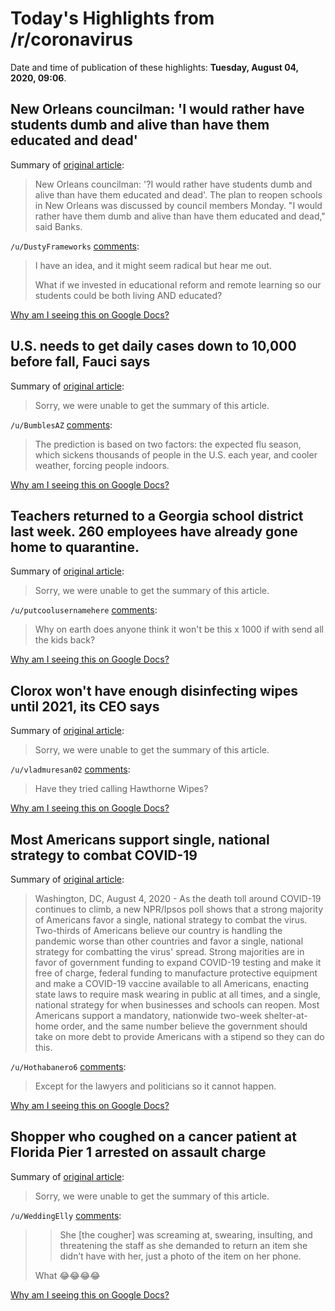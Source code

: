 # Today's Highlights from /r/coronavirus

Date and time of publication of these highlights: **Tuesday, August 04, 2020, 09:06**.

## New Orleans councilman: '﻿I would rather have students dumb and alive than have them educated and dead'

Summary of [original article](https://www.wdsu.com/article/new-orleans-councilman-i-would-rather-have-students-dumb-and-alive-than-have-them-educated-and-dead/33502852):

> New Orleans councilman: '?I would rather have students dumb and alive than have them educated and dead'. The plan to reopen schools in New Orleans was discussed by council members Monday. "I would rather have them dumb and alive than have them educated and dead," said Banks.

`/u/DustyFrameworks` [comments](https://www.reddit.com/r/Coronavirus/comments/i3gzn6/new_orleans_councilman_i_would_rather_have/):

> I have an idea, and it might seem radical but hear me out.
> 
> What if we invested in educational reform and remote learning so our students could be both living AND educated?

[Why am I seeing this on Google Docs?](https://docs.google.com/document/d/1Dc6We63vOXIZsc0op-Bt4abqkYjXzOigalQqFxmvvbM/edit?usp=sharing)

## U.S. needs to get daily cases down to 10,000 before fall, Fauci says

Summary of [original article](https://www.nbcnews.com/health/health-news/u-s-needs-get-daily-cases-down-10-000-fall-n1235644):

> Sorry, we were unable to get the summary of this article.

`/u/BumblesAZ` [comments](https://www.reddit.com/r/Coronavirus/comments/i3hxjg/us_needs_to_get_daily_cases_down_to_10000_before/):

> The prediction is based on two factors: the expected flu season, which sickens thousands of people in the U.S. each year, and cooler weather, forcing people indoors.

[Why am I seeing this on Google Docs?](https://docs.google.com/document/d/1Dc6We63vOXIZsc0op-Bt4abqkYjXzOigalQqFxmvvbM/edit?usp=sharing)

## Teachers returned to a Georgia school district last week. 260 employees have already gone home to quarantine.

Summary of [original article](https://www.washingtonpost.com/nation/2020/08/04/school-outbreaks-reopening-georgia/):

> Sorry, we were unable to get the summary of this article.

`/u/putcoolusernamehere` [comments](https://www.reddit.com/r/Coronavirus/comments/i3iziv/teachers_returned_to_a_georgia_school_district/):

> Why on earth does anyone think it won't be this x 1000 if with send all the kids back?

[Why am I seeing this on Google Docs?](https://docs.google.com/document/d/1Dc6We63vOXIZsc0op-Bt4abqkYjXzOigalQqFxmvvbM/edit?usp=sharing)

## Clorox won't have enough disinfecting wipes until 2021, its CEO says

Summary of [original article](https://www.reuters.com/article/us-health-coronavirus-clorox-wipes/clorox-wont-have-enough-disinfecting-wipes-until-2021-its-ceo-says-idUSKCN2501EU?il=0):

> Sorry, we were unable to get the summary of this article.

`/u/vladmuresan02` [comments](https://www.reddit.com/r/Coronavirus/comments/i3isol/clorox_wont_have_enough_disinfecting_wipes_until/):

> Have they tried calling Hawthorne Wipes?

[Why am I seeing this on Google Docs?](https://docs.google.com/document/d/1Dc6We63vOXIZsc0op-Bt4abqkYjXzOigalQqFxmvvbM/edit?usp=sharing)

## Most Americans support single, national strategy to combat COVID-19

Summary of [original article](https://www.ipsos.com/en-us/news-polls/npr-covid-19-strategy-and-immigration):

> Washington, DC, August 4, 2020 - As the death toll around COVID-19 continues to climb, a new NPR/Ipsos poll shows that a strong majority of Americans favor a single, national strategy to combat the virus. Two-thirds of Americans believe our country is handling the pandemic worse than other countries and favor a single, national strategy for combatting the virus' spread. Strong majorities are in favor of government funding to expand COVID-19 testing and make it free of charge, federal funding to manufacture protective equipment and make a COVID-19 vaccine available to all Americans, enacting state laws to require mask wearing in public at all times, and a single, national strategy for when businesses and schools can reopen. Most Americans support a mandatory, nationwide two-week shelter-at-home order, and the same number believe the government should take on more debt to provide Americans with a stipend so they can do this.

`/u/Hothabanero6` [comments](https://www.reddit.com/r/Coronavirus/comments/i3j82w/most_americans_support_single_national_strategy/):

> Except for the lawyers and politicians so it cannot happen.

[Why am I seeing this on Google Docs?](https://docs.google.com/document/d/1Dc6We63vOXIZsc0op-Bt4abqkYjXzOigalQqFxmvvbM/edit?usp=sharing)

## Shopper who coughed on a cancer patient at Florida Pier 1 arrested on assault charge

Summary of [original article](https://www.miamiherald.com/news/state/florida/article244688687.html):

> Sorry, we were unable to get the summary of this article.

`/u/WeddingElly` [comments](https://www.reddit.com/r/Coronavirus/comments/i3339a/shopper_who_coughed_on_a_cancer_patient_at/):

> > She [the cougher] was screaming at, swearing, insulting, and threatening the staff as she demanded to return an item she didn’t have with her, just a photo of the item on her phone. 
> 
> What 😂😂😂😂

[Why am I seeing this on Google Docs?](https://docs.google.com/document/d/1Dc6We63vOXIZsc0op-Bt4abqkYjXzOigalQqFxmvvbM/edit?usp=sharing)

